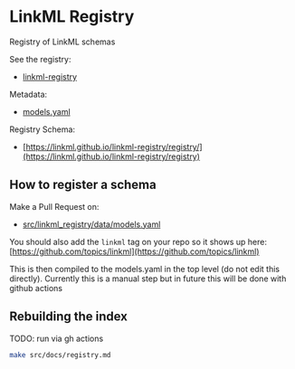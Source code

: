# LinkML Registry

Registry of LinkML schemas

See the registry:

 * [linkml-registry](https://linkml.github.io/linkml-registry/registry/)

Metadata:

 * [models.yaml](models.yaml)

Registry Schema:

 * [https://linkml.github.io/linkml-registry/registry/](https://linkml.github.io/linkml-registry/registry)

## How to register a schema

Make a Pull Request on:

 * [src/linkml_registry/data/models.yaml](src/linkml_registry/data/models.yaml)

You should also add the `linkml` tag on your repo so it shows up here: [https://github.com/topics/linkml](https://github.com/topics/linkml)

This is then compiled to the models.yaml in the top level (do not edit this directly). Currently this is a manual step but in future this will be done with github actions

## Rebuilding the index

TODO: run via gh actions

```bash
make src/docs/registry.md
```
